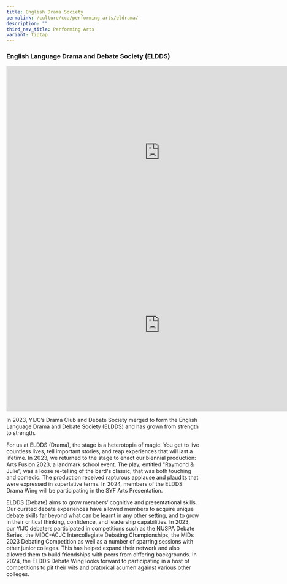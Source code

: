 ```yaml
---
title: English Drama Society
permalink: /culture/cca/performing-arts/eldrama/
description: ""
third_nav_title: Performing Arts
variant: tiptap
---
```

<h3><strong>English Language Drama and Debate Society (ELDDS)</strong></h3><div class="iframe-wrapper"><iframe height="450" width="800" allowfullscreen="true" frameborder="0" src="https://www.youtube.com/embed/oq0waCFsQck"></iframe></div><div class="iframe-wrapper"><iframe height="450" width="800" allowfullscreen="true" frameborder="0" src="https://www.youtube.com/embed/_Q21ONPJ3_Q"></iframe></div><p>In 2023, YIJC’s Drama Club and Debate Society merged to form the English Language Drama and Debate Society (ELDDS) and has grown from strength to strength.</p><p>For us at ELDDS (Drama), the stage is a heterotopia of magic. You get to live countless lives, tell important stories, and reap experiences that will last a lifetime. In 2023, we returned to the stage to enact our biennial production: Arts Fusion 2023, a landmark school event. The play, entitled "Raymond &amp; Julie”, was a loose re-telling of the bard's classic, that was both touching and comedic. The production received rapturous applause and plaudits that were expressed in superlative terms. In 2024, members of the ELDDS Drama Wing will be participating in the SYF Arts Presentation.</p><p>ELDDS (Debate) aims to grow members’ cognitive and presentational skills. Our curated debate experiences have allowed members to acquire unique debate skills far beyond what can be learnt in any other setting, and to grow in their critical thinking, confidence, and leadership capabilities. In 2023, our YIJC debaters participated in competitions such as the NUSPA Debate Series, the MIDC-ACJC Intercollegiate Debating Championships, the MIDs 2023 Debating Competition as well as a number of sparring sessions with other junior colleges. This has helped expand their network and also allowed them to build friendships with peers from differing backgrounds. In 2024, the ELDDS Debate Wing looks forward to participating in a host of competitions to pit their wits and oratorical acumen against various other colleges.</p>